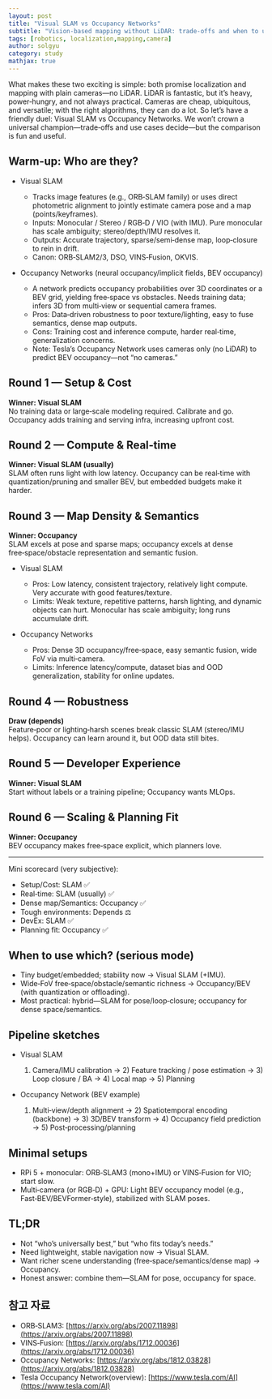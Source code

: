 ```yaml
---
layout: post
title: "Visual SLAM vs Occupancy Networks"
subtitle: "Vision-based mapping without LiDAR: trade-offs and when to use each"
tags: [robotics, localization,mapping,camera]
author: solgyu
category: study
mathjax: true
---
```


 What makes these two exciting is simple: both promise localization and mapping with plain cameras—no LiDAR. LiDAR is fantastic, but it’s heavy, power‑hungry, and not always practical. Cameras are cheap, ubiquitous, and versatile; with the right algorithms, they can do a lot. So let’s have a friendly duel: Visual SLAM vs Occupancy Networks. We won’t crown a universal champion—trade‑offs and use cases decide—but the comparison is fun and useful.

## Warm-up: Who are they?

- Visual SLAM
  - Tracks image features (e.g., ORB‑SLAM family) or uses direct photometric alignment to jointly estimate camera pose and a map (points/keyframes).
  - Inputs: Monocular / Stereo / RGB‑D / VIO (with IMU). Pure monocular has scale ambiguity; stereo/depth/IMU resolves it.
  - Outputs: Accurate trajectory, sparse/semi‑dense map, loop‑closure to rein in drift.
  - Canon: ORB‑SLAM2/3, DSO, VINS‑Fusion, OKVIS.

- Occupancy Networks (neural occupancy/implicit fields, BEV occupancy)
  - A network predicts occupancy probabilities over 3D coordinates or a BEV grid, yielding free‑space vs obstacles. Needs training data; infers 3D from multi‑view or sequential camera frames.
  - Pros: Data‑driven robustness to poor texture/lighting, easy to fuse semantics, dense map outputs.
  - Cons: Training cost and inference compute, harder real‑time, generalization concerns.
  - Note: Tesla’s Occupancy Network uses cameras only (no LiDAR) to predict BEV occupancy—not “no cameras.”

## Round 1 — Setup & Cost
**Winner: Visual SLAM**  
No training data or large‑scale modeling required. Calibrate and go. Occupancy adds training and serving infra, increasing upfront cost.

## Round 2 — Compute & Real‑time
**Winner: Visual SLAM (usually)**  
SLAM often runs light with low latency. Occupancy can be real‑time with quantization/pruning and smaller BEV, but embedded budgets make it harder.

## Round 3 — Map Density & Semantics
**Winner: Occupancy**  
SLAM excels at pose and sparse maps; occupancy excels at dense free‑space/obstacle representation and semantic fusion.

- Visual SLAM
  - Pros: Low latency, consistent trajectory, relatively light compute. Very accurate with good features/texture.
  - Limits: Weak texture, repetitive patterns, harsh lighting, and dynamic objects can hurt. Monocular has scale ambiguity; long runs accumulate drift.

- Occupancy Networks
  - Pros: Dense 3D occupancy/free‑space, easy semantic fusion, wide FoV via multi‑camera.
  - Limits: Inference latency/compute, dataset bias and OOD generalization, stability for online updates.

## Round 4 — Robustness
**Draw (depends)**  
Feature‑poor or lighting‑harsh scenes break classic SLAM (stereo/IMU helps). Occupancy can learn around it, but OOD data still bites.

## Round 5 — Developer Experience
**Winner: Visual SLAM**  
Start without labels or a training pipeline; Occupancy wants MLOps.

## Round 6 — Scaling & Planning Fit
**Winner: Occupancy**  
BEV occupancy makes free‑space explicit, which planners love.

---

Mini scorecard (very subjective):
- Setup/Cost: SLAM ✅
- Real‑time: SLAM (usually) ✅
- Dense map/Semantics: Occupancy ✅
- Tough environments: Depends ⚖️
- DevEx: SLAM ✅
- Planning fit: Occupancy ✅

## When to use which? (serious mode)

- Tiny budget/embedded; stability now → Visual SLAM (+IMU).
- Wide‑FoV free‑space/obstacle/semantic richness → Occupancy/BEV (with quantization or offloading).
- Most practical: hybrid—SLAM for pose/loop‑closure; occupancy for dense space/semantics.

## Pipeline sketches

- Visual SLAM
  1) Camera/IMU calibration → 2) Feature tracking / pose estimation → 3) Loop closure / BA → 4) Local map → 5) Planning

- Occupancy Network (BEV example)
  1) Multi‑view/depth alignment → 2) Spatiotemporal encoding (backbone) → 3) 3D/BEV transform → 4) Occupancy field prediction → 5) Post‑processing/planning

## Minimal setups

- RPi 5 + monocular: ORB‑SLAM3 (mono+IMU) or VINS‑Fusion for VIO; start slow.
- Multi‑camera (or RGB‑D) + GPU: Light BEV occupancy model (e.g., Fast‑BEV/BEVFormer‑style), stabilized with SLAM poses.

## TL;DR

- Not “who’s universally best,” but “who fits today’s needs.”
- Need lightweight, stable navigation now → Visual SLAM.
- Want richer scene understanding (free‑space/semantics/dense map) → Occupancy.
- Honest answer: combine them—SLAM for pose, occupancy for space.

## 참고 자료

- ORB‑SLAM3: [https://arxiv.org/abs/2007.11898](https://arxiv.org/abs/2007.11898)
- VINS‑Fusion: [https://arxiv.org/abs/1712.00036](https://arxiv.org/abs/1712.00036)
- Occupancy Networks: [https://arxiv.org/abs/1812.03828](https://arxiv.org/abs/1812.03828)
- Tesla Occupancy Network(overview): [https://www.tesla.com/AI](https://www.tesla.com/AI)
